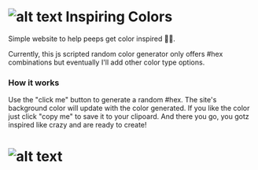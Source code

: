 # ![alt text](https://i.ibb.co/kBz1k1Q/imgIC.png "Funky spray can logo") Inspiring Colors

Simple website to help peeps get color inspired 🤸‍♀️.

Currently, this js scripted random color generator only offers #hex combinations but eventually I'll add other color type options.

### How it works

Use the "click me" button to generate a random #hex.
The site's background color will update with the color generated.
If you like the color just click "copy me" to save it to your clipoard.
And there you go, you gotz inspired like crazy and are ready to create!

# ![alt text](https://i.ibb.co/wYfjRGM/social-Prev-IC.png "Image of the site")
